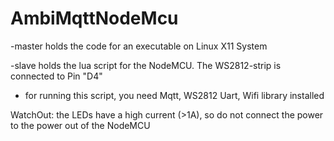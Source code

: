 # AmbiMqttNodeMcu

-master holds the code for an executable on Linux X11 System

-slave holds the lua script for the NodeMCU. The WS2812-strip is connected to Pin "D4"
- for running this script, you need Mqtt, WS2812 Uart, Wifi library installed

WatchOut: the LEDs have a high current (>1A), so do not connect the power to the power out of the NodeMCU



